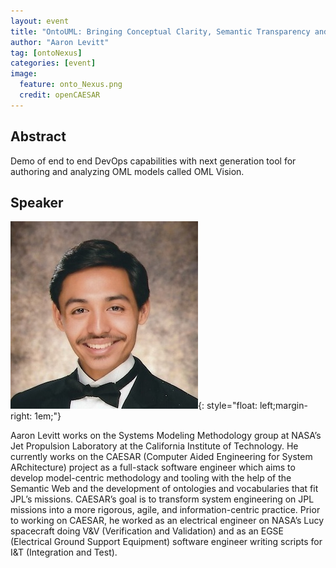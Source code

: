 ```yaml
---
layout: event
title: "OntoUML: Bringing Conceptual Clarity, Semantic Transparency and Ontological Soundness to Models"
author: "Aaron Levitt"
tag: [ontoNexus]
categories: [event]
image:
  feature: onto_Nexus.png
  credit: openCAESAR
---
```


## Abstract
Demo of end to end DevOps capabilities with next generation tool for authoring and analyzing OML models called OML Vision.

## Speaker
![Aaron Levitt](img/Levitt.jpeg){: style="float: left;margin-right: 1em;"}

Aaron Levitt works on the Systems Modeling Methodology group at NASA’s Jet Propulsion Laboratory at the California Institute of Technology. He currently works on the CAESAR (Computer Aided Engineering for System ARchitecture) project as a full-stack software engineer which aims to develop model-centric methodology and tooling with the help of the Semantic Web and the development of ontologies and vocabularies that fit JPL’s missions. CAESAR’s goal is to transform system engineering on JPL missions into a more rigorous, agile, and information-centric practice. Prior to working on CAESAR, he worked as an electrical engineer on NASA’s Lucy spacecraft doing V&V (Verification and Validation) and as an EGSE (Electrical Ground Support Equipment) software engineer writing scripts for I&T (Integration and Test).